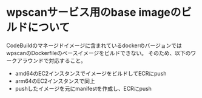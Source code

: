 # wpscanサービス用のbase imageのビルドについて
CodeBuildのマネージドイメージに含まれているdockerのバージョンではwpscanのDockerfileのベースイメージをビルドできない。
そのため、以下のワークアラウンドで対応すること。
* amd64のEC2インスタンスでイメージをビルドしてECRにpush
* arm64のEC2インスタンスで同上
* pushしたイメージを元にmanifestを作成し、ECRにpush